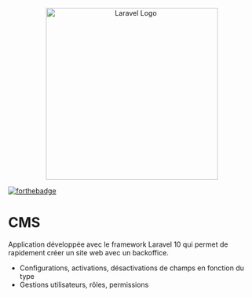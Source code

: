 <p align="center"><a href="https://laravel.com" target="_blank"><img src="https://raw.githubusercontent.com/laravel/art/master/logo-lockup/5%20SVG/2%20CMYK/1%20Full%20Color/laravel-logolockup-cmyk-red.svg" width="350" alt="Laravel Logo"></a></p>

[![forthebadge](https://forthebadge.com/images/badges/built-with-love.svg)](https://forthebadge.com)

# CMS

Application développée avec le framework Laravel 10 qui permet de rapidement créer un site web avec un backoffice.

- Configurations, activations, désactivations de champs en fonction du type
- Gestions utilisateurs, rôles, permissions
